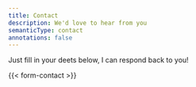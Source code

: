 ```yaml
---
title: Contact
description: We'd love to hear from you
semanticType: contact
annotations: false
---
```


Just fill in your deets below, I can respond back to you!

{{< form-contact >}}
